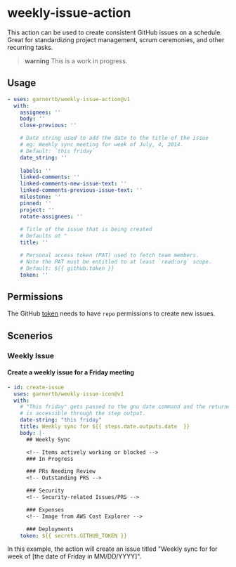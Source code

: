 # weekly-issue-action

This action can be used to create consistent GitHub issues on a schedule. Great for standardizing project management,
scrum ceremonies, and other recurring tasks.

> **warning**
> This is a work in progress.

## Usage

```yaml
- uses: garnertb/weekly-issue-action@v1
  with:
    assignees: ''
    body: ''
    close-previous: ''

    # Date string used to add the date to the title of the issue
    # eg: Weekly sync meeting for week of July, 4, 2014.
    # Default: `this friday`
    date_string: ''
    
    labels: ''
    linked-comments: ''
    linked-comments-new-issue-text: ''
    linked-comments-previous-issue-text: ''
    milestone: ''
    pinned: ''
    project: ''
    rotate-assignees: ''
    
    # Title of the issue that is being created
    # Defaults ot "
    title: ''

    # Personal access token (PAT) used to fetch team members. 
    # Note the PAT must be entitled to at least `read:org` scope.
    # Default: ${{ github.token }}
    token: ''
```

## Permissions

The GitHub [token][token docs] needs to have `repo` permissions to create new issues.

## Scenerios

### Weekly Issue

#### Create a weekly issue for a Friday meeting

```yaml
- id: create-issue
  uses: garnertb/weekly-issue-icon@v1
  with:
    # "This friday" gets passed to the gnu date command and the returned date 
    # is accessible through the step output.
    date-string: "this friday"
    title: Weekly sync for ${{ steps.date.outputs.date  }}
    body: |- 
      ## Weekly Sync

      <!-- Items actively working or blocked -->
      ### In Progress

      ### PRs Needing Review
      <!-- Outstanding PRS -->

      ### Security
      <!-- Security-related Issues/PRS -->

      ### Expenses
      <!-- Image from AWS Cost Explorer -->

      ### Deployments
    token: ${{ secrets.GITHUB_TOKEN }}
```

In this example, the action will create an issue titled "Weekly sync for for week of [the date of Friday in MM/DD/YYYY]".


[token docs]: https://docs.github.com/en/authentication/keeping-your-account-and-data-secure/creating-a-personal-access-token
